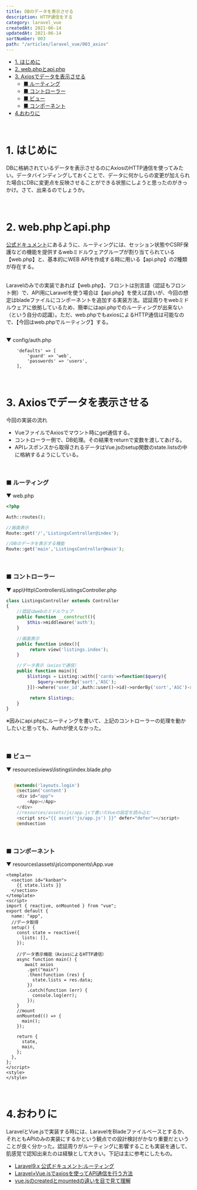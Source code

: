 ```yaml
---
title: DBのデータを表示させる
description: HTTP通信をする
category: laravel_vue
createdAt: 2021-06-14
updatedAt: 2021-06-14
sortNumber: 003
path: "/articles/laravel_vue/003_axios"
---
```


<nuxt-content-wrapper>

- [1. はじめに](#1-はじめに)
- [2. web.phpとapi.php](#2-webphpとapiphp)
- [3. Axiosでデータを表示させる](#3-axiosでデータを表示させる)
    - [■ ルーティング](#-ルーティング)
    - [■ コントローラー](#-コントローラー)
    - [■ ビュー](#-ビュー)
    - [■ コンポーネント](#-コンポーネント)
- [4.おわりに](#4おわりに)

<br>

# 1. はじめに
DBに格納されているデータを表示させるのにAxiosのHTTP通信を使ってみたい。データバインディングしておくことで、データに何かしらの変更が加えられた場合にDBに変更点を反映させることができる状態にしようと思ったのがきっかけ。さて、出来るのでしょうか。

<br>

# 2. web.phpとapi.php
[公式ドキュメント](https://readouble.com/laravel/9.x/ja/routing.html)にあるように、ルーティングには、セッション状態やCSRF保護などの機能を提供するwebミドルウェアグループが割り当てられている【web.php】と、基本的にWEB APIを作成する時に用いる【api.php】の2種類が存在する。<br><br>

Laravelのみでの実装であれば【web.php】、フロントは別言語（認証もフロント側）で、API用にLaravelを使う場合は【api.php】を使えば良いが、今回の想定はbladeファイルにコンポーネントを追加する実装方法。認証周りをwebミドルウェアに依拠しているため、簡単にはapi.phpでのルーティングが出来ない（という自分の認識）。ただ、web.phpでもaxiosによるHTTP通信は可能なので、【今回はweb.phpでルーティング】する。

<br>
▼ config/auth.php

```
    'defaults' => [
        'guard' => 'web',
        'passwords' => 'users',
    ],
```

<br>

# 3. Axiosでデータを表示させる
<div>今回の実装の流れ</div>

-  VueファイルでAxiosでマウント時にget通信する。
-  コントローラー側で、DB処理。その結果をreturnで変数を渡してあげる。
- APIレスポンスから取得されるデータはVue.jsのsetup関数のstate.listsの中に格納するようにしている。

<br>

### ■ ルーティング
▼ web.php
```php
<?php

Auth::routes();

//画面表示
Route::get('/','ListingsController@index');

//DBのデータを表示する機能
Route::get('main','ListingsController@main');
```

<br>

### ■ コントローラー
▼ app\Http\Controllers\ListingsController.php
```php
class ListingsController extends Controller
{
    //認証はwebのミドルウェア
    public function __construct(){
        $this->middleware('auth');
    }

    //画面表示
    public function index(){
         return view('listings.index');
    }

    //データ表示（axiosで通信）
    public function main(){
        $listings = Listing::with(['cards'=>function($query){
            $query->orderBy('sort','ASC');
        }])->where('user_id',Auth::user()->id)->orderBy('sort','ASC')->get();

         return $listings;
    }
}

```
※因みにapi.phpにルーティングを書いて、上記のコントローラーの処理を動かしたいと思っても、Authが使えなかった。

<br>

### ■ ビュー
▼ resources\views\listings\index.blade.php
```php 

   @extends('layouts.login')
    @section('content')
    <div id="app">
        <App></App>
    </div>
    //resources/assets/js/app.jsで書いたVueの設定を読み込む
    <script src="{{ asset('js/app.js') }}" defer="defer"></script>
    @endsection
```

<br>

### ■ コンポーネント
▼ resources\assets\js\components\App.vue
```vue
<template>
  <section id="kanban">
    {{ state.lists }}
  </section>
</template>
<script>
import { reactive, onMounted } from "vue";
export default {
  name: "app",
  //データ取得
  setup() {
    const state = reactive({
      lists: [],
    });

    //データ表示機能（AxiosによるHTTP通信）
    async function main() {
       await axios
        .get("main")
        .then(function (res) {
          state.lists = res.data;
        })
        .catch(function (err) {
          console.log(err);
        });
    }
    //mount
    onMounted(() => {
      main();
    });

    return {
      state,
      main,
    };
  },
};
</script>
<style>
</style>

```

<br>

# 4.おわりに
LaravelとVue.jsで実装する時には、LaravelをBladeファイルベースとするか、それともAPIのみの実装にするかという観点での設計検討がかなり重要だということが良く分かった。認証周りがルーティングに影響することも実装を通して、肌感覚で認知出来たのは経験として大きい。下記は主に参考にしたもの。

- [Laravel9.x 公式ドキュメント:ルーティング](https://readouble.com/laravel/9.x/ja/routing.html)
- [Laravel×Vue.jsでaxiosを使ってAPI通信を行う方法](https://migisanblog.com/laravel-vue-axios-api/#vue-js%E3%81%A7axios%E3%82%92%E4%BD%BF%E3%81%A3%E3%81%A6http%E9%80%9A%E4%BF%A1)
- [vue.jsのcreatedとmountedの違いを目で見て理解](https://reffect.co.jp/vue/vue-js-created-mounted-diffrence#createdmounted)

</nuxt-content-wrapper>
